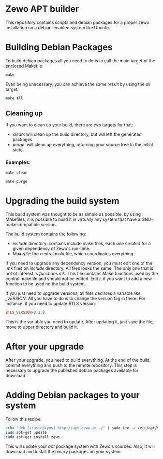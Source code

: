 # Zewo APT builder

This repository contains scripts and debian packages for a proper zewo
installation on a debian-enabled system like Ubuntu.

# Building Debian Packages

To build debian packages all you need to do is to call the main target of the enclosed Makefile:

```sh
make
```

Even being unecessary, you can achieve the same result by using the _all_ target:

```sh
make all
```

## Cleaning up

If you want to clean up your build, there are two targets for that:

- _clean_: will clean up the build directory, but will left the generated
  packages
- _purge_: will clean up everything, returning your source tree to the initial
  state.

### Examples:

```sh
make clean
```

```sh
make purge
```

# Upgrading the build system

This build system was thought to be as simple as possible. by using Makefiles,
it is possible to build it in virtually any system that have a GNU-make
compatible version.

The build system contains the following:

- _include_ directory: contains include make files, each one created for a given
dependency of Zewo's run-time.
- _Makefile_: the central makefile, which coordinates everything.

If you need to upgrade any dependency version, you must edit one of the _.mk_
files on _include_ directory. All files looks the same. The only one that is not
of interest is _functions.mk_. This file contains Make functions used by the
central makefile and should not be edited. Edit it if you want to add a new
function to be used no the build system.

If you just need to upgrade versions, all files declares a variable like
_<MODULE>\_VERSION_. All you have to do is to change the version tag in
there. For instance, if you need to update BTLS version:

```makefile
BTLS_VERSION=0.1.0
```

This is the variable you need to update. After updating it, just save the file,
move to upper directory and build it.

# After your upgrade

After your upgrade, you need to build everything. At the end of the build,
commit everything and push to the remote repository. This step is necessary to
upgrade the published debian packages available for download.

# Adding Debian packages to your system

Follow this recipe:

```sh
echo "deb [trusted=yes] http://apt.zewo.io ./" | sudo tee -a /etc/apt/sources.list
sudo apt-get update
sudo apt-get install zewo
```

This will update your _apt_ package system with Zewo's sources. Also, it will
download and install the binary packages on your system.
